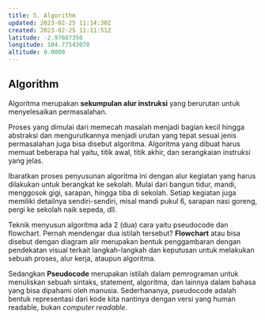 ```yaml
---
title: 5. Algorithm
updated: 2023-02-25 11:14:30Z
created: 2023-02-25 11:11:51Z
latitude: -2.97607350
longitude: 104.77543070
altitude: 0.0000
---
```


## Algorithm

Algoritma merupakan **sekumpulan alur instruksi** yang berurutan untuk menyelesaikan permasalahan.

Proses yang dimulai dari memecah masalah menjadi bagian kecil hingga abstraksi dan mengurutkannya menjadi urutan yang tepat sesuai jenis permasalahan juga bisa disebut algoritma. Algoritma yang dibuat harus memuat beberapa hal yaitu, titik awal, titik akhir, dan serangkaian instruksi yang jelas. 

Ibaratkan proses penyusunan algoritma ini dengan alur kegiatan yang harus dilakukan untuk berangkat ke sekolah. Mulai dari bangun tidur, mandi, menggosok gigi, sarapan, hingga tiba di sekolah. Setiap kegiatan juga memiliki detailnya sendiri-sendiri, misal mandi pukul 6, sarapan nasi goreng, pergi ke sekolah naik sepeda, dll. 

Teknik menyusun algoritma ada 2 (dua) cara yaitu pseudocode dan flowchart. Pernah mendengar dua istilah tersebut? **Flowchart** atau bisa disebut dengan diagram alir merupakan bentuk penggambaran dengan pendekatan visual terkait langkah-langkah dan keputusan untuk melakukan sebuah proses, alur kerja, ataupun algoritma.

Sedangkan **Pseudocode** merupakan istilah dalam pemrograman untuk menuliskan sebuah sintaks, statement, algoritma, dan lainnya dalam bahasa yang bisa dipahami oleh manusia. Sederhananya, pseudocode adalah bentuk representasi dari kode kita nantinya dengan versi yang human readable, bukan *computer readable*.